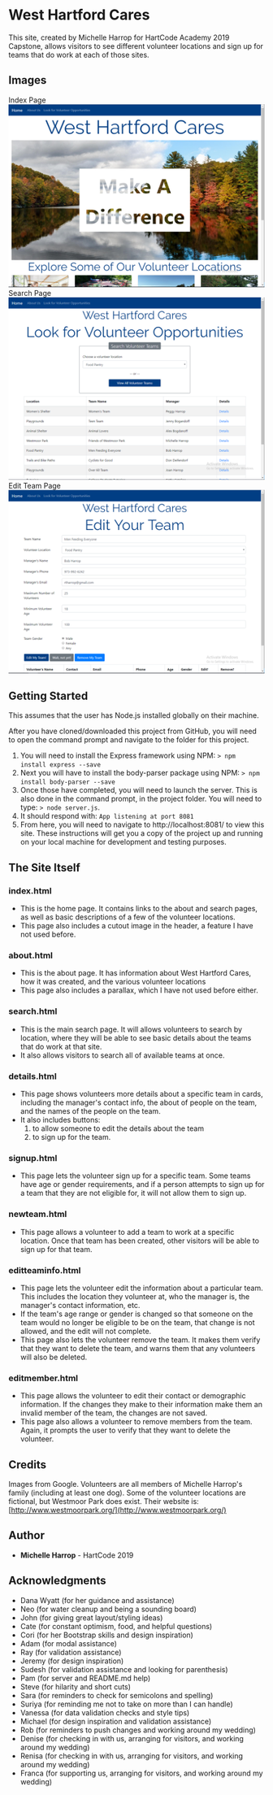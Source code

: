 # West Hartford Cares
This site, created by Michelle Harrop for HartCode Academy 2019 Capstone, allows visitors to see different volunteer locations and sign up for teams that do work at each of those sites.
## Images
Index Page
![Index Page](/public/images/index.png?raw=true)
Search Page
![Search Page](/public/images/search.png?raw=true)
Edit Team Page
![Edit Team Page](/public/images/edit.png?raw=true)

## Getting Started

This assumes that the user has Node.js installed globally on their machine.

After you have cloned/downloaded this project from GitHub, you will need to open the command prompt and navigate to the folder for this project.
1. You will need to install the Express framework using NPM: `> npm install express --save`
2. Next you will have to install the body-parser package using NPM:  `> npm install body-parser --save`
3. Once those have completed, you will need to launch the server. This is also done in the command prompt, in the project folder. You will need to type: `> node server.js`. 
4. It should respond with: `App listening at port 8081`
5. From here, you will need to navigate to http://localhost:8081/ to view this site.
These instructions will get you a copy of the project up and running on your local machine for development and testing purposes.

## The Site Itself

### index.html
- This is the home page. It contains links to the about and search pages, as well as basic descriptions of a few of the volunteer locations.
- This page also includes a cutout image in the header, a feature I have not used before.
### about.html
- This is the about page. It has information about West Hartford Cares, how it was created, and the various volunteer locations
- This page also includes a parallax, which I have not used before either.

### search.html
- This is the main search page. It will allows volunteers to search by location, where they will be able to see basic details about the teams that do work at that site.
- It also allows visitors to search all of available teams at once.

### details.html
- This page shows volunteers more details about a specific team in cards, including the manager's contact info, the about of people on the team, and the names of the people on the team.
- It also includes buttons:
	1. to allow someone to edit the details about the team
	2. to sign up for the team.

### signup.html
- This page lets the volunteer sign up for a specific team. Some teams have age or gender requirements, and if a person attempts to sign up for a team that they are not eligible for, it will not allow them to sign up.

### newteam.html
- This page allows a volunteer to add a team to work at a specific location. Once that team has been created, other visitors will be able to sign up for that team.

### editteaminfo.html
- This page lets the volunteer edit the information about a particular team. This includes the location they volunteer at, who the manager is, the manager's contact information, etc.
- If the team's age range or gender is changed so that someone on the team would no longer be eligible to be on the team, that change is not allowed, and the edit will not complete.
- This page also lets the volunteer remove the team. It makes them verify that they want to delete the team, and warns them that any volunteers will also be deleted.

### editmember.html
- This page allows the volunteer to edit their contact or demographic information. If the changes they make to their information make them an invalid member of the team, the changes are not saved.
- This page also allows a volunteer to remove members from the team. Again, it prompts the user to verify that they want to delete the volunteer.

## Credits

Images from Google.
Volunteers are all members of Michelle Harrop's family (including at least one dog).
Some of the volunteer locations are fictional, but Westmoor Park does exist. Their website is: [http://www.westmoorpark.org/](http://www.westmoorpark.org/)

## Author

* **Michelle Harrop** - HartCode 2019


## Acknowledgments

* Dana Wyatt (for her guidance and assistance)
* Neo (for water cleanup and being a sounding board)
* John (for giving great layout/styling ideas)
* Cate (for constant optimism, food, and helpful questions)
* Cori (for her Bootstrap skills and design inspiration)
* Adam (for modal assistance)
* Ray (for validation assistance)
* Jeremy (for design inspiration)
* Sudesh (for validation assistance and looking for parenthesis)
* Pam (for server and README.md help)
* Steve (for hilarity and short cuts)
* Sara (for reminders to check for semicolons and spelling)
* Suriya (for reminding me not to take on more than I can handle)
* Vanessa (for data validation checks and style tips)
* Michael (for design inspiration and validation assistance)
* Rob (for reminders to push changes and working around my wedding)
* Denise (for checking in with us, arranging for visitors, and working around my wedding)
* Renisa (for checking in with us, arranging for visitors, and working around my wedding)
* Franca (for supporting us, arranging for visitors, and working around my wedding)
